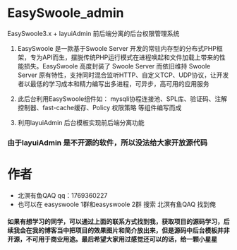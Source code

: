 # EasySwoole_admin
EasySwoole3.x + layuiAdmin  前后端分离的后台权限管理系统

1. EasySwoole 是一款基于Swoole Server 开发的常驻内存型的分布式PHP框架，专为API而生，摆脱传统PHP运行模式在进程唤起和文件加载上带来的性能损失。EasySwoole 高度封装了 Swoole Server 而依旧维持 Swoole Server 原有特性，支持同时混合监听HTTP、自定义TCP、UDP协议，让开发者以最低的学习成本和精力编写出多进程，可异步，高可用的应用服务

2. 此后台利用EasySwoole组件如： mysqli协程连接池、SPL库、验证码、注解控制器、fast-cache缓存、Policy 权限策略 等组件编写而成

3. 利用layuiAdmin 后台模板实现前后端分离功能 


### 由于layuiAdmin 是不开源的软件，所以没法给大家开放源代码


# 作者
- 北溟有鱼QAQ  qq：1769360227
- 也可以在 easyswoole 1群和easyswoole 2群 搜索 北溟有鱼QAQ 找到俺

#### 如果有想学习的同学，可以通过上面的联系方式找到我，获取项目的源码学习，后续我会在我的博客当中把项目的效果图片和简介放出来，但是源码中后台模板并非开源，不可用于商业用途。最后希望大家用过感觉还可以的话，给一颗小星星
